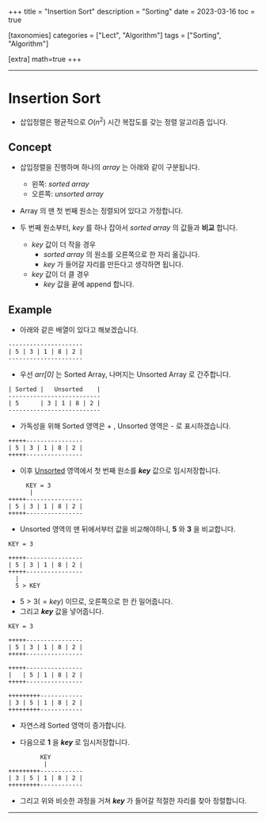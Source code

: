 +++
title = "Insertion Sort"
description = "Sorting"
date = 2023-03-16
toc = true

[taxonomies]
categories = ["Lect", "Algorithm"]
tags = ["Sorting", "Algorithm"]

[extra]
math=true
+++

---

# Insertion Sort
- 삽입정렬은 평균적으로 $O(n^2)$ 시간 복잡도를 갖는 정렬 알고리즘 입니다.

## Concept
- 삽입정렬을 진행하며 하나의 *array* 는 아래와 같이 구분됩니다.
  - 왼쪽: *sorted array* 
  - 오른쪽: *unsorted array*

- Array 의 맨 첫 번째 원소는 정렬되어 있다고 가정합니다.

- 두 번째 원소부터, *key* 를 하나 잡아서 *sorted array* 의 값들과 **비교** 합니다.
  - *key* 값이 더 작을 경우
    - *sorted array* 의 원소를 오른쪽으로 한 자리 옮깁니다.
    - *key* 가 들어갈 자리를 만든다고 생각하면 됩니다.
  - *key* 값이 더 클 경우
    - *key* 값을 끝에 append 합니다.

## Example

- 아래와 같은 배열이 있다고 해보겠습니다.

```
---------------------
| 5 | 3 | 1 | 8 | 2 |
---------------------
```

- 우선 *arr[0]* 는 Sorted Array, 나머지는 Unsorted Array 로 간주합니다.

```
| Sorted |   Unsorted    |
--------------------------
| 5      | 3 | 1 | 8 | 2 |
--------------------------
```

- 가독성을 위해 Sorted 영역은 + , Unsorted 영역은 - 로 표시하겠습니다.

```
+++++----------------
| 5 | 3 | 1 | 8 | 2 |
+++++----------------
```

- 이후 <u>Unsorted</u> 영역에서 첫 번째 원소를 ***key*** 값으로 임시저장합니다.

```
     KEY = 3
      |             
+++++----------------
| 5 | 3 | 1 | 8 | 2 |
+++++----------------
```

- Unsorted 영역의 맨 뒤에서부터 값을 비교해야하니, **5** 와 **3** 을 비교합니다.

```
KEY = 3
      
+++++----------------
| 5 | 3 | 1 | 8 | 2 |
+++++----------------
  |                
  5 > KEY
```

- $5 > 3(=key)$ 이므로, 오른쪽으로 한 칸 밀어줍니다.
- 그리고 ***key*** 값을 넣어줍니다.

```
KEY = 3

+++++----------------
| 5 | 3 | 1 | 8 | 2 |
+++++----------------
      
+++++----------------
|   | 5 | 1 | 8 | 2 |
+++++----------------

+++++++++------------
| 3 | 5 | 1 | 8 | 2 |
+++++++++------------
```

- 자연스레 Sorted 영역이 증가합니다.

- 다음으로 **1** 을 ***key*** 로 임시저장합니다.

```
         KEY
          |
+++++++++------------
| 3 | 5 | 1 | 8 | 2 |
+++++++++------------
```

- 그리고 위와 비슷한 과정을 거쳐 ***key*** 가 들어갈 적절한 자리를 찾아 정렬합니다.

---
